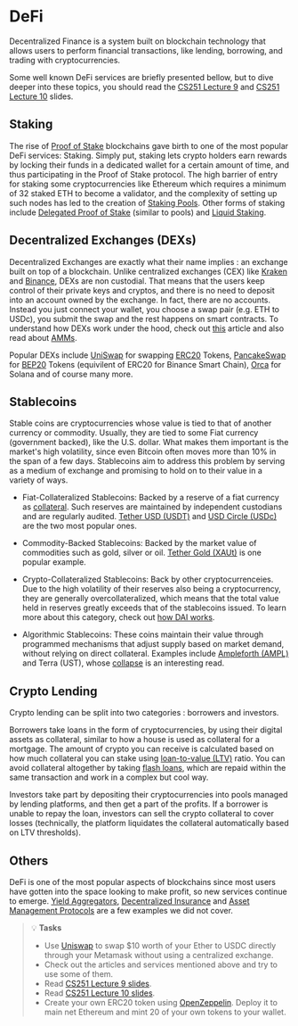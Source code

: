 # DeFi

Decentralized Finance is a system built on blockchain technology that allows users to perform financial transactions, like lending, borrowing, and trading with cryptocurrencies.

Some well known DeFi services are briefly presented bellow, but to dive deeper into these topics, you should read the [CS251 Lecture 9](https://cs251.stanford.edu/lectures/lecture9.pdf) and [CS251 Lecture 10](https://cs251.stanford.edu/lectures/lecture10.pdf) slides.

## Staking

The rise of [Proof of Stake](https://www.investopedia.com/terms/p/proof-stake-pos.asp) blockchains gave birth to one of the most popular DeFi services: Staking. Simply put, staking lets crypto holders earn rewards by locking their funds in a dedicated wallet for a certain amount of time, and thus participating in the Proof of Stake protocol. The high barrier of entry for staking some cryptocurrencies like Ethereum which requires a minimum of 32 staked ETH to become a validator, and the complexity of setting up such nodes has led to the creation of [Staking Pools](https://www.skrill.com/en/crypto/the-skrill-crypto-academy/intermediate/what-are-staking-pools/). Other forms of staking include [Delegated Proof of Stake](https://www.coinbase.com/learn/crypto-glossary/what-is-delegated-proof-of-stake-dpos) (similar to pools) and [Liquid Staking](https://www.gemini.com/cryptopedia/what-is-liquid-staking).



## Decentralized Exchanges (DEXs)

Decentralized Exchanges are exactly what their name implies : an exchange built on top of a blockchain. Unlike centralized exchanges (CEX) like [Kraken](https://www.kraken.com/) and [Binance](https://www.binance.com/en), DEXs are non custodial. That means that the users keep control of their private keys and cryptos, and there is no need to deposit into an account owned by the exchange. In fact, there are no accounts. Instead you just connect your wallet, you choose a swap pair (e.g. ETH to USDc), you submit the swap and the rest happens on smart contracts. To understand how DEXs work under the hood, check out [this](https://cointelegraph.com/learn/articles/what-are-decentralized-exchanges-and-how-do-dexs-work) article and also read about [AMMs](https://www.gemini.com/cryptopedia/amm-what-are-automated-market-makers).

Popular DEXs include [UniSwap](https://app.uniswap.org/) for swapping [ERC20](https://ethereum.org/en/developers/docs/standards/tokens/erc-20/) Tokens, [PancakeSwap](https://pancakeswap.finance/swap) for [BEP20](https://academy.binance.com/en/glossary/bep-20) Tokens (equivilent of ERC20 for Binance Smart Chain), [Orca](https://www.orca.so/) for Solana and of course many more.

## Stablecoins

Stable coins are cryptocurrencies whose value is tied to that of another currency or commodity. Usually, they are tied to some Fiat currency (government backed), like the U.S. dollar. What makes them important is the market's high volatility, since even Bitcoin often moves more than 10% in the span of a few days. Stablecoins aim to address this problem by serving as a medium of exchange and promising to hold on to their value in a variety of ways. 

- Fiat-Collateralized Stablecoins: Backed by a reserve of a fiat currency as [collateral](https://www.investopedia.com/terms/c/collateral.asp). Such reserves are maintained by independent custodians and are regularly audited. [Tether USD (USDT)](https://tether.to/en/) and [USD Circle (USDc)](https://en.wikipedia.org/wiki/USDC_(cryptocurrency)) are the two most popular ones.

- Commodity-Backed Stablecoins: Backed by the market value of commodities such as gold, silver or oil. [Tether Gold (XAUt)](https://gold.tether.to/) is one popular example.

- Crypto-Collateralized Stablecoins: Back by other cryptocurrenceies. Due to the high volatility of their reserves also being a cryptocurrency, they are generally overcollateralized, which means that the total value held in reserves greatly exceeds that of the stablecoins issued. To learn more about this category, check out [how DAI works](https://kriptomat.io/cryptocurrency-prices/dai-price/what-is/).

- Algorithmic Stablecoins: These coins maintain their value through programmed mechanisms that adjust supply based on market demand, without relying on direct collateral. Examples include [Ampleforth (AMPL)](https://www.ampleforth.org/) and Terra (UST), whose [collapse](https://corporatefinanceinstitute.com/resources/cryptocurrency/what-happened-to-terra/) is an interesting read.

## Crypto Lending

Crypto lending can be split into two categories : borrowers and investors.

 Borrowers take loans in the form of cryptocurrencies, by using their digital assets as collateral, similar to how a house is used as collateral for a mortgage. The amount of crypto you can receive is calculated based on how much collateral you can stake using [loan-to-value (LTV)](https://www.investopedia.com/terms/l/loantovalue.asp) ratio. You can avoid collateral altogether by taking [flash loans](https://www.cyfrin.io/blog/flash-loans-everything-you-need-to-know), which are repaid within the same transaction and work in a complex but cool way.

 Investors take part by depositing their cryptocurrencies into pools managed by lending platforms, and then get a part of the profits. If a borrower is unable to repay the loan, investors can sell the crypto collateral to cover losses (technically, the platform liquidates the collateral automatically based on LTV thresholds).


 ## Others
 DeFi is one of the most popular aspects of blockchains since most users have gotten into the space looking to make profit, so new services continue to emerge. [Yield Aggregators](https://www.ccn.com/education/crypto/defi-yield-aggregators-explained-how-they-work-risks-to-consider/), [Decentralized Insurance](https://hedera.com/learning/decentralized-finance/defi-insurance) and [Asset Management Protocols](https://medium.com/klarda/what-is-defi-asset-management-protocol-overview-for-newbies-9a2b402912fa) are a few examples we did not cover. 

> 💡 **Tasks**
> * Use [Uniswap](https://app.uniswap.org/) to swap $10 worth of your Ether to USDC directly through your Metamask without using a centralized exchange.
> * Check out the articles and services mentioned above and try to use some of them.
> * Read [CS251 Lecture 9 slides](https://cs251.stanford.edu/lectures/lecture9.pdf).
> * Read [CS251 Lecture 10 slides](https://cs251.stanford.edu/lectures/lecture10.pdf).
> * Create your own ERC20 token using [OpenZeppelin](https://docs.openzeppelin.com/contracts/5.x/erc20). Deploy it to main net Ethereum and mint 20 of your own tokens to your wallet.
